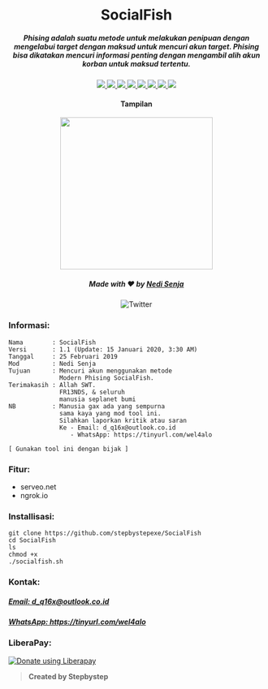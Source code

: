 <h1 align="center">SocialFish</h1>
<h5 align="center">Phising adalah suatu metode untuk melakukan penipuan dengan mengelabui target dengan maksud untuk mencuri akun target. Phising bisa dikatakan mencuri informasi penting dengan mengambil alih akun korban untuk maksud tertentu.</h5>

<p align="center">
  <a href="https://www.gnu.org/software/bash/">
    <img src="https://img.shields.io/badge/Language-Shell-success.svg">
  </a>
  <a href="https://github.com/stepbystepexe/SocialFish/blob/master/LICENSE">
    <img src="https://img.shields.io/badge/License-GPL%203-red.svg">
  </a>
  <a href="https://github.com/stepbystepexe/SocialFish/releases">
    <img src="https://img.shields.io/badge/Release-1.1-blue.svg">
  </a>
  <a href="https://github.com/stepbystepexe/SocialFish/pulls">
    <img src="https://img.shields.io/badge/Pull%20Request-0-important.svg">
  </a>
  <a href="https://github.com/stepbystepexe/SocialFish/projects">
    <img src="https://img.shields.io/badge/Projects-None-blueviolet.svg">
  </a>
  <a href="https://github.com/stepbystepexe/SocialFish/issues">
    <img src="https://img.shields.io/badge/Issues-1-yellowgreen.svg">
  </a>
  <a href="https://github.com/stepbystepexe/SocialFish/security/advisories">
    <img src="https://img.shields.io/badge/Security-Patch-ff69b4.svg">
  </a>
  <a href="https://opensource.org">
    <img src="https://img.shields.io/badge/Open%20Source-●-yellow.svg">
  </a>
</p>

<h4 align="center">Tampilan</h4>
<p align="center">
  <img src="https://github.com/stepbystepexe/SocialFish/blob/master/Skrinsut.png" width="300">
</a></p>

<h5>
<p align="center">
  Made with ❤️ by <a href="https://github.com/stepbystepexe">Nedi Senja</a>
</h5>
</p>

<p align="center">
 <img src="https://img.shields.io/twitter/url?url=https%3A%2F%2Fgithub.com%2Stepbystepexe%2FSocialFish" alt="Twitter"> <br>
</p>

### Informasi:
```text
Nama        : SocialFish
Versi       : 1.1 (Update: 15 Januari 2020, 3:30 AM)
Tanggal     : 25 Februari 2019
Mod         : Nedi Senja
Tujuan      : Mencuri akun menggunakan metode
              Modern Phising SocialFish.
Terimakasih : Allah SWT.
              FR13NDS, & seluruh
              manusia seplanet bumi
NB          : Manusia gax ada yang sempurna
              sama kaya yang mod tool ini.
              Silahkan laporkan kritik atau saran
              Ke - Email: d_q16x@outlook.co.id
                 - WhatsApp: https://tinyurl.com/wel4alo

[ Gunakan tool ini dengan bijak ]
```

### Fitur:
+ serveo.net
+ ngrok.io

### Installisasi:
```text
git clone https://github.com/stepbystepexe/SocialFish
cd SocialFish
ls
chmod +x
./socialfish.sh
```
### Kontak:

<h5> <a href="http://d_q16x@outlook.co.id">Email: d_q16x@outlook.co.id</a>
</h5>
<h5> <a href="https://tinyurl.com/wel4alo">WhatsApp: https://tinyurl.com/wel4alo</a>
</h5>

### LiberaPay:
<noscript><a href="https://liberapay.com/stepbystepexe/donate"><img alt="Donate using Liberapay" src="https://liberapay.com/assets/widgets/donate.svg"></a></noscript>

>**Created by Stepbystep**
